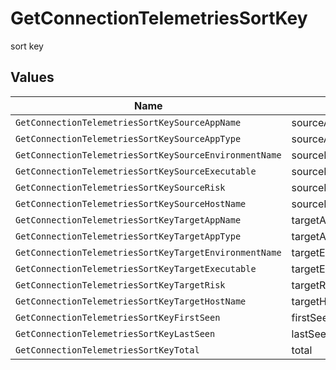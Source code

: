 # GetConnectionTelemetriesSortKey

sort key


## Values

| Name                                                   | Value                                                  |
| ------------------------------------------------------ | ------------------------------------------------------ |
| `GetConnectionTelemetriesSortKeySourceAppName`         | sourceAppName                                          |
| `GetConnectionTelemetriesSortKeySourceAppType`         | sourceAppType                                          |
| `GetConnectionTelemetriesSortKeySourceEnvironmentName` | sourceEnvironmentName                                  |
| `GetConnectionTelemetriesSortKeySourceExecutable`      | sourceExecutable                                       |
| `GetConnectionTelemetriesSortKeySourceRisk`            | sourceRisk                                             |
| `GetConnectionTelemetriesSortKeySourceHostName`        | sourceHostName                                         |
| `GetConnectionTelemetriesSortKeyTargetAppName`         | targetAppName                                          |
| `GetConnectionTelemetriesSortKeyTargetAppType`         | targetAppType                                          |
| `GetConnectionTelemetriesSortKeyTargetEnvironmentName` | targetEnvironmentName                                  |
| `GetConnectionTelemetriesSortKeyTargetExecutable`      | targetExecutable                                       |
| `GetConnectionTelemetriesSortKeyTargetRisk`            | targetRisk                                             |
| `GetConnectionTelemetriesSortKeyTargetHostName`        | targetHostName                                         |
| `GetConnectionTelemetriesSortKeyFirstSeen`             | firstSeen                                              |
| `GetConnectionTelemetriesSortKeyLastSeen`              | lastSeen                                               |
| `GetConnectionTelemetriesSortKeyTotal`                 | total                                                  |